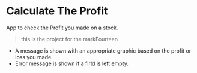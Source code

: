 # Calculate The Profit
App to check the Profit you made on a stock.
> this is the project for the markFourteen
- A message is shown with an appropriate graphic based on the profit or loss you made.
- Error message is shown if a firld is left empty. 
